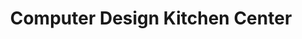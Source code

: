 ---
title: "Computer Design Kitchen Center"
url: /rosedale/computer-design-kitchen-center/
shop: Küchen
---